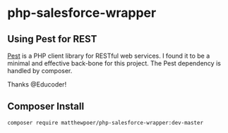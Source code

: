 # php-salesforce-wrapper

## Using Pest for REST
[Pest](https://github.com/educoder/pest) is a PHP client library for RESTful web services. I found it to be a minimal and effective back-bone for this project. The Pest dependency is handled by composer.

Thanks @Educoder!

## Composer Install

```
composer require matthewpoer/php-salesforce-wrapper:dev-master
```
